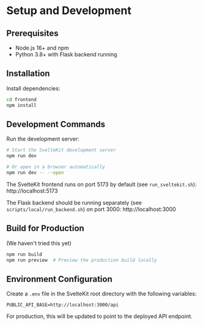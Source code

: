 # Setup and Development

## Prerequisites

- Node.js 16+ and npm
- Python 3.8+ with Flask backend running

## Installation

Install dependencies:

```bash
cd frontend
npm install
```

## Development Commands

Run the development server:

```bash
# Start the SvelteKit development server
npm run dev

# Or open in a browser automatically
npm run dev -- --open
```

The SvelteKit frontend runs on port 5173 by default (see `run_sveltekit.sh`): http://localhost:5173

The Flask backend should be running separately (see `scripts/local/run_backend.sh`) on port 3000: http://localhost:3000

## Build for Production

(We haven't tried this yet)

```bash
npm run build
npm run preview  # Preview the production build locally
```

## Environment Configuration

Create a `.env` file in the SvelteKit root directory with the following variables:

```
PUBLIC_API_BASE=http://localhost:3000/api
```

For production, this will be updated to point to the deployed API endpoint. 